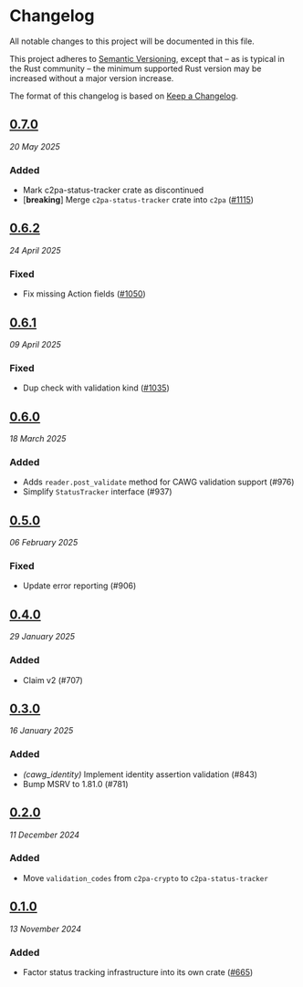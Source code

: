 # Changelog

All notable changes to this project will be documented in this file.

This project adheres to [Semantic Versioning](https://semver.org/spec/v2.0.0.html), except that – as is typical in the Rust community – the minimum supported Rust version may be increased without a major version increase.

The format of this changelog is based on [Keep a Changelog](https://keepachangelog.com/en/1.0.0/).

## [0.7.0](https://github.com/contentauth/c2pa-rs/compare/c2pa-status-tracker-v0.6.2...c2pa-status-tracker-v0.7.0)
_20 May 2025_

### Added

* Mark c2pa-status-tracker crate as discontinued
* [**breaking**] Merge `c2pa-status-tracker` crate into `c2pa` ([#1115](https://github.com/contentauth/c2pa-rs/pull/1115))

## [0.6.2](https://github.com/contentauth/c2pa-rs/compare/c2pa-status-tracker-v0.6.1...c2pa-status-tracker-v0.6.2)
_24 April 2025_

### Fixed

* Fix missing Action fields ([#1050](https://github.com/contentauth/c2pa-rs/pull/1050))

## [0.6.1](https://github.com/contentauth/c2pa-rs/compare/c2pa-status-tracker-v0.6.0...c2pa-status-tracker-v0.6.1)
_09 April 2025_

### Fixed

* Dup check with validation kind ([#1035](https://github.com/contentauth/c2pa-rs/pull/1035))

## [0.6.0](https://github.com/contentauth/c2pa-rs/compare/c2pa-status-tracker-v0.5.0...c2pa-status-tracker-v0.6.0)
_18 March 2025_

### Added

* Adds `reader.post_validate` method for CAWG validation support (#976)
* Simplify `StatusTracker` interface (#937)

## [0.5.0](https://github.com/contentauth/c2pa-rs/compare/c2pa-status-tracker-v0.4.0...c2pa-status-tracker-v0.5.0)
_06 February 2025_

### Fixed

* Update error reporting (#906)

## [0.4.0](https://github.com/contentauth/c2pa-rs/compare/c2pa-status-tracker-v0.3.0...c2pa-status-tracker-v0.4.0)
_29 January 2025_

### Added

* Claim v2 (#707)

## [0.3.0](https://github.com/contentauth/c2pa-rs/compare/c2pa-status-tracker-v0.2.0...c2pa-status-tracker-v0.3.0)
_16 January 2025_

### Added

* *(cawg_identity)* Implement identity assertion validation (#843)
* Bump MSRV to 1.81.0 (#781)

## [0.2.0](https://github.com/contentauth/c2pa-rs/compare/c2pa-status-tracker-v0.1.0...c2pa-status-tracker-v0.2.0)
_11 December 2024_

### Added

* Move `validation_codes` from `c2pa-crypto` to `c2pa-status-tracker`

## [0.1.0](https://github.com/contentauth/c2pa-rs/releases/tag/c2pa-status-tracker-v0.1.0)
_13 November 2024_

### Added

* Factor status tracking infrastructure into its own crate ([#665](https://github.com/contentauth/c2pa-rs/pull/665))

